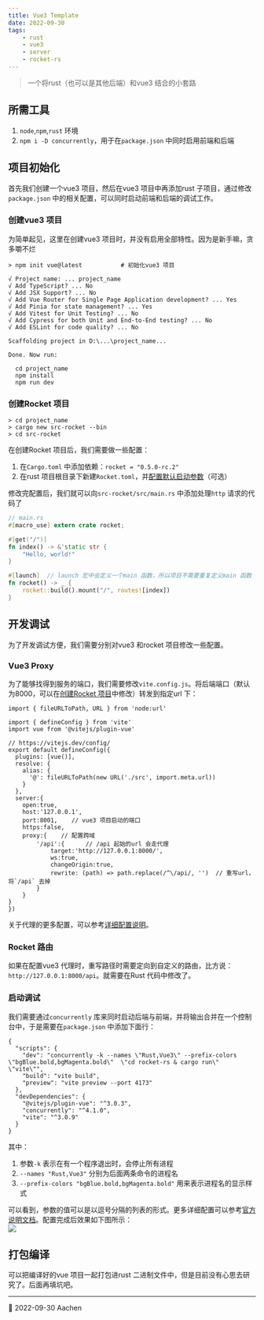 ```yaml
---
title: Vue3 Template  
date: 2022-09-30     
tags:   
    - rust  
    - vue3
    - server  
    - rocket-rs
---  
```


> 一个将rust（也可以是其他后端）和vue3 结合的小套路    
<!-- more -->
## 所需工具  

1. `node`,`npm`,`rust` 环境  
2. `npm i -D concurrently`，用于在`package.json` 中同时启用前端和后端  

## 项目初始化  
首先我们创建一个vue3 项目，然后在vue3 项目中再添加rust 子项目，通过修改`package.json` 中的相关配置，可以同时启动前端和后端的调试工作。  

### 创建vue3 项目  
为简单起见，这里在创建vue3 项目时，并没有启用全部特性。因为是新手嘛，贪多嚼不烂  
```console-session
> npm init vue@latest           # 初始化vue3 项目  

√ Project name: ... project_name
√ Add TypeScript? ... No
√ Add JSX Support? ... No
√ Add Vue Router for Single Page Application development? ... Yes
√ Add Pinia for state management? ... Yes
√ Add Vitest for Unit Testing? ... No
√ Add Cypress for both Unit and End-to-End testing? ... No
√ Add ESLint for code quality? ... No

Scaffolding project in D:\...\project_name...

Done. Now run:

  cd project_name
  npm install
  npm run dev
```    

### 创建Rocket 项目   
```console-session  
> cd project_name  
> cargo new src-rocket --bin
> cd src-rocket
```  
在创建Rocket 项目后，我们需要做一些配置：  
1. 在`Cargo.toml` 中添加依赖：`rocket = "0.5.0-rc.2"`  
2. 在rust 项目根目录下新建`Rocket.toml`，并[配置默认启动参数](https://rocket.rs/v0.5-rc/guide/configuration/#rockettoml)（可选）  

修改完配置后，我们就可以向`src-rocket/src/main.rs` 中添加处理`http` 请求的代码了  
```rust  
// main.rs
#[macro_use] extern crate rocket;

#[get("/")]
fn index() -> &'static str {
    "Hello, world!"
}

#[launch]  // launch 宏中会定义一个main 函数，所以项目不需要重复定义main 函数
fn rocket() -> _ {
    rocket::build().mount("/", routes![index])
}
```  

## 开发调试  
为了开发调试方便，我们需要分别对vue3 和rocket 项目修改一些配置。  

### Vue3 Proxy  
为了能够找得到服务的端口，我们需要修改`vite.config.js`。将后端端口（默认为8000，可以在[创建Rocket 项目](#创建rocket-项目)中修改）转发到指定url 下：  
```js{20-25}
import { fileURLToPath, URL } from 'node:url'

import { defineConfig } from 'vite'
import vue from '@vitejs/plugin-vue'

// https://vitejs.dev/config/
export default defineConfig({
  plugins: [vue()],
  resolve: {
    alias: {
      '@': fileURLToPath(new URL('./src', import.meta.url))
    }
  },
  server:{        
    open:true,        
    host:'127.0.0.1',        
    port:8001,    // vue3 项目启动的端口          
    https:false,        
    proxy:{    // 配置跨域                
        '/api':{      // /api 起始的url 会走代理
            target:'http://127.0.0.1:8000/',                
            ws:true,                
            changeOrigin:true,     
            rewrite: (path) => path.replace(/^\/api/, '')  // 重写url，将`/api` 去掉           
        }        
    }    
}
})
```  

关于代理的更多配置，可以参考[详细配置说明](https://vitejs.dev/config/server-options.html#server-proxy)。

### Rocket 路由  
如果在配置vue3 代理时，重写路径时需要定向到自定义的路由，比方说：`http://127.0.0.1:8000/api`。就需要在Rust 代码中修改了。  

### 启动调试  
我们需要通过`concurrently` 库来同时启动后端与前端，并将输出合并在一个控制台中，于是需要在`package.json` 中添加下面行：  
```json{3,9}
{
  "scripts": {
    "dev": "concurrently -k --names \"Rust,Vue3\" --prefix-colors \"bgBlue.bold,bgMagenta.bold\"  \"cd rocket-rs & cargo run\" \"vite\"",
    "build": "vite build",
    "preview": "vite preview --port 4173"
  },
  "devDependencies": {
    "@vitejs/plugin-vue": "^3.0.3",
    "concurrently": "^4.1.0",
    "vite": "^3.0.9"
  }
}
```  

其中：  
1. 参数`-k` 表示在有一个程序退出时，会停止所有进程  
2. `--names "Rust,Vue3"` 分别为后面两条命令的进程名  
3. `--prefix-colors "bgBlue.bold,bgMagenta.bold"` 用来表示进程名的显示样式  

可以看到，参数的值可以是以逗号分隔的列表的形式。更多详细配置可以参考[官方说明文档](https://github.com/open-cli-tools/concurrently#usage)。配置完成后效果如下图所示：  
![](./img/concurrent-task.png)


## 打包编译  
可以把编译好的vue 项目一起打包进rust 二进制文件中，但是目前没有心思去研究了。后面再填坑吧。
 


-----  
📅 2022-09-30 Aachen  